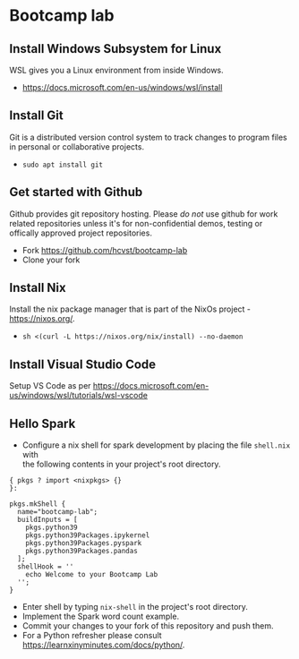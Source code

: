 # Bootcamp lab

## Install Windows Subsystem for Linux
WSL gives you a Linux environment from inside Windows.
- https://docs.microsoft.com/en-us/windows/wsl/install

## Install Git
Git is a distributed version control system to track changes to program files in 
personal or collaborative projects.

- `sudo apt install git`

## Get started with Github
Github provides git repository hosting. Please *do not* use github for work related repositories
unless it's for non-confidential demos, testing or offically approved project repositories.

- Fork https://github.com/hcvst/bootcamp-lab
- Clone your fork

## Install Nix
Install the nix package manager that is part of the NixOs project - https://nixos.org/.

- `sh <(curl -L https://nixos.org/nix/install) --no-daemon`

## Install Visual Studio Code
Setup VS Code as per https://docs.microsoft.com/en-us/windows/wsl/tutorials/wsl-vscode

## Hello Spark
- Configure a nix shell for spark development by placing the file `shell.nix` with \
the following contents in your project's root directory.

```
{ pkgs ? import <nixpkgs> {}
}:

pkgs.mkShell {
  name="bootcamp-lab";
  buildInputs = [
    pkgs.python39
    pkgs.python39Packages.ipykernel
    pkgs.python39Packages.pyspark
    pkgs.python39Packages.pandas
  ];
  shellHook = ''
    echo Welcome to your Bootcamp Lab 
  '';
}
```

- Enter shell by typing `nix-shell` in the project's root directory.
- Implement the Spark word count example.
- Commit your changes to your fork of this repository and push them. 
- For a Python refresher please consult https://learnxinyminutes.com/docs/python/.
